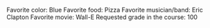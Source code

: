 Favorite color: Blue
Favorite food: Pizza
Favorite musician/band: Eric Clapton
Favorite movie: Wall-E
Requested grade in the course: 100
